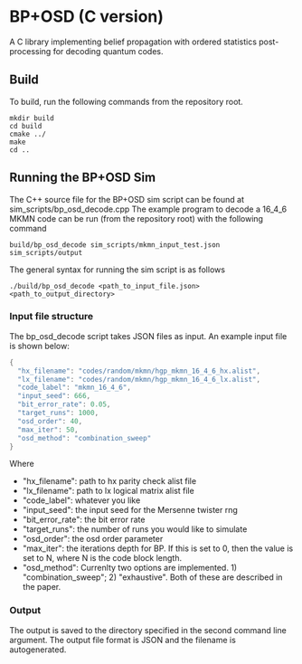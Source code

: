 # BP+OSD (C version)
A C library implementing belief propagation with ordered statistics post-processing for decoding quantum codes.

## Build
To build, run the following commands from the repository root.

```
mkdir build
cd build
cmake ../
make
cd ..
```

## Running the BP+OSD Sim
The C++ source file for the BP+OSD sim script can be found at sim_scripts/bp_osd_decode.cpp
The example program to decode a 16_4_6 MKMN code can be run (from the repository root) with the following command

```
build/bp_osd_decode sim_scripts/mkmn_input_test.json sim_scripts/output
```

The general syntax for running the sim script is as follows

```
./build/bp_osd_decode <path_to_input_file.json> <path_to_output_directory>
``` 

### Input file structure
The bp_osd_decode script takes JSON files as input. An example input file is shown below:
```c
{
  "hx_filename": "codes/random/mkmn/hgp_mkmn_16_4_6_hx.alist",
  "lx_filename": "codes/random/mkmn/hgp_mkmn_16_4_6_lx.alist",
  "code_label": "mkmn_16_4_6",
  "input_seed": 666,
  "bit_error_rate": 0.05,
  "target_runs": 1000,
  "osd_order": 40,
  "max_iter": 50,
  "osd_method": "combination_sweep"
}
```

Where

- "hx_filename": path to hx parity check alist file
- "lx_filename": path to lx logical matrix alist file
- "code_label": whatever you like
- "input_seed": the input seed for the Mersenne twister rng
- "bit_error_rate": the bit error rate
- "target_runs": the number of runs you would like to simulate
- "osd_order": the osd order parameter
- "max_iter": the iterations depth for BP. If this is set to 0, then the value is set to N, where N is the code block length.
- "osd_method": Currenlty two options are implemented. 1) "combination_sweep"; 2) "exhaustive". Both of these are described in the paper.

### Output
The output is saved to the directory specified in the second command line argument. The output file format is JSON and the filename is autogenerated.